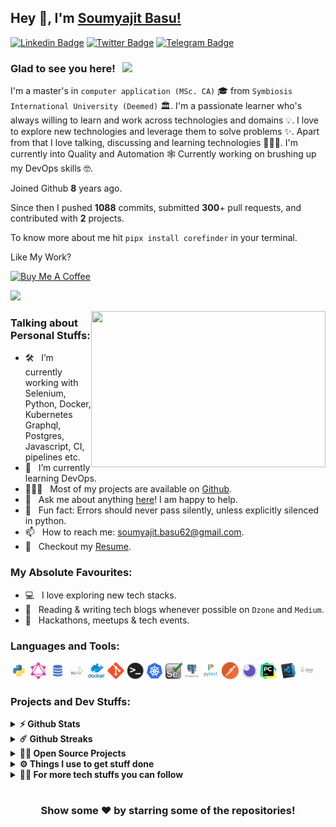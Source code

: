 ## Hey 👋, I'm [Soumyajit Basu!](https://github.com/Corefinder89)

[![Linkedin Badge](https://img.shields.io/badge/-LinkedIn-0e76a8?style=flat-square&logo=Linkedin&logoColor=white)](https://www.linkedin.com/in/soumyajit-basu-5a783886/)
[![Twitter Badge](https://img.shields.io/badge/-Twitter-00acee?style=flat-square&logo=Twitter&logoColor=white)](https://twitter.com/SoumyajitBasu19)
[![Telegram Badge](https://img.shields.io/badge/-Telegram-0088cc?style=flat-square&logo=Telegram&logoColor=white)](https://t.me/corefinder89)

### Glad to see you here! &nbsp; ![](https://visitor-badge.glitch.me/badge?page_id=corefinder89.corefinder89&style=flat-square&color=0088cc&style=flat-square&color=0088cc)

I'm a master's in `computer application (MSc. CA)` 🎓 from `Symbiosis International University (Deemed)` 🏛. I'm a passionate learner who's always willing to learn and work across technologies and domains 💡. I love to explore new technologies and leverage them to solve problems ✨. Apart from that I love talking, discussing and learning technologies 👨🏻‍💻. I'm currently into Quality and Automation 🕸️ Currently working on brushing up my DevOps skills 🤓.

Joined Github **8** years ago.

Since then I pushed **1088** commits, submitted **300**+ pull requests, and contributed with **2** projects.

To know more about me hit `pipx install corefinder` in your terminal.

Like My Work?

<a href="https://www.buymeacoffee.com/corefinder89" target="_blank"><img src="https://cdn.buymeacoffee.com/buttons/v2/default-yellow.png" alt="Buy Me A Coffee" height="60px" width="217px" ></a>

[![](https://gitwar.herokuapp.com/badge?username=Corefinder89&label=Gitwar%20Profile%20Score&style=for-the-badge&color=0088cc)](https://gitwar.herokuapp.com/)

<img align="right" height="250" width="375" alt="" src="https://raw.githubusercontent.com/iampavangandhi/iampavangandhi/master/gifs/coder.gif" />

### Talking about Personal Stuffs:

- 🛠 &nbsp; I’m currently working with Selenium, Python, Docker, Kubernetes Graphql, Postgres, Javascript, CI, pipelines etc.
- 🚀 &nbsp; I’m currently learning DevOps.
- 👨🏻‍💻 &nbsp; Most of my projects are available on [Github](https://github.com/Corefinder89).
- 💬 &nbsp; Ask me about anything [here](https://github.com/Corefinder89/Corefinder89/issues/1)! I am happy to help.
- 👾 &nbsp; Fun fact: Errors should never pass silently, unless explicitly silenced in python.
- 📫 &nbsp; How to reach me: soumyajit.basu62@gmail.com.
- 📝 &nbsp; Checkout my [Resume](https://github.com/Corefinder89/Corefinder89/blob/master/resume.pdf).

### My Absolute Favourites:

- 💻 &nbsp; I love exploring new tech stacks.
- 📰 &nbsp; Reading & writing tech blogs whenever possible on `Dzone` and `Medium`.
- 🍕 &nbsp; Hackathons, meetups & tech events.

### Languages and Tools:

<code><img height="27" src="https://raw.githubusercontent.com/github/explore/80688e429a7d4ef2fca1e82350fe8e3517d3494d/topics/python/python.png" alt="python"></code>
<code><img height="27" src="https://raw.githubusercontent.com/github/explore/80688e429a7d4ef2fca1e82350fe8e3517d3494d/topics/graphql/graphql.png" alt="graphql"></code>
<code><img height="27" src="https://raw.githubusercontent.com/github/explore/80688e429a7d4ef2fca1e82350fe8e3517d3494d/topics/sql/sql.png" alt="sql"></code>
<code><img height="27" src="https://raw.githubusercontent.com/github/explore/80688e429a7d4ef2fca1e82350fe8e3517d3494d/topics/mysql/mysql.png" alt="mysql"></code>
<code><img height="27" src="https://raw.githubusercontent.com/github/explore/80688e429a7d4ef2fca1e82350fe8e3517d3494d/topics/docker/docker.png" alt="docker"></code>
<code><img height="27" src="https://raw.githubusercontent.com/devicons/devicon/master/icons/git/git-original.svg" alt="git"></code>
<code><img height="27" src="https://raw.githubusercontent.com/github/explore/80688e429a7d4ef2fca1e82350fe8e3517d3494d/topics/terminal/terminal.png" alt="terminal"></code>
<code><img height="27" src="https://raw.githubusercontent.com/github/explore/80688e429a7d4ef2fca1e82350fe8e3517d3494d/topics/kubernetes/kubernetes.png" alt="terminal"></code>
<code><img height="27" src="https://github.com/Corefinder89/Corefinder89/blob/master/images/selenium.png" alt="selenium"></code>
<code><img height="27" src="https://github.com/Corefinder89/Corefinder89/blob/master/images/postgres.png" alt="postgres"></code>
<code><img height="27" src="https://github.com/Corefinder89/Corefinder89/blob/master/images/pytest.svg" alt="pytest"></code>
<code><img height="27" src="https://github.com/Corefinder89/Corefinder89/blob/master/images/postman.png" alt="postman"></code>
<code><img height="27" src="https://github.com/Corefinder89/Corefinder89/blob/master/images/insomnia.png" alt="insomnia"></code>
<code><img height="27" src="https://github.com/Corefinder89/Corefinder89/blob/master/images/PyCharm.svg" alt="pycharm"></code>
<code><img height="27" src="https://github.com/Corefinder89/Corefinder89/blob/master/images/VSCode.png" alt="vscode"></code>
<code><img height="27" src="https://raw.githubusercontent.com/github/explore/80688e429a7d4ef2fca1e82350fe8e3517d3494d/topics/java/java.png" alt="java"></code>

### Projects and Dev Stuffs:

<details>
  <summary><b>⚡ Github Stats</b></summary>

  <br />
  <img height="180em" src="https://github-readme-stats.vercel.app/api?username=Corefinder89&show_icons=true&hide_border=true&&count_private=true&include_all_commits=true" />
  <img height="180em" src="https://github-readme-stats.vercel.app/api/top-langs/?username=Corefinder89&exclude_repo=KNN-Image-Classification&show_icons=true&hide_border=true&layout=compact&langs_count=8"/>
</details>

<details>
  <summary><b>☄️ Github Streaks</b></summary>

  <br />
  <img height="180em" src="https://github-readme-streak-stats.herokuapp.com/?user=Corefinder89&hide_border=true" />
</details>

<details>
  <summary><b>🧑‍🚀 Open Source Projects</b></summary>

  <br />
  <table>
    <thead align="center">
      <tr border: none;>
        <td><b>💻 Projects</b></td>
        <td><b>🌟 Stars</b></td>
        <td><b>🍴 Forks</b></td>
        <td><b>🐛 Issues</b></td>
        <td><b>🔔 Pull Requests</b></td>
        <td><b>👨‍💻 Language</b></td>
      </tr>
    </thead>
    <tbody>
      <tr>
	      <td><a href="https://github.com/Corefinder89/SampleJavaCodes"><b>👨🏻‍💻 Java work around</b></a></td>
        <td><img alt="Stars" src="https://img.shields.io/github/stars/Corefinder89/SampleJavaCodes?style=flat-square&labelColor=343b41"/></td>
        <td><img alt="Forks" src="https://img.shields.io/github/forks/Corefinder89/SampleJavaCodes?style=flat-square&labelColor=343b41"/></td>
        <td><img alt="Issues" src="https://img.shields.io/github/issues/Corefinder89/SampleJavaCodes?style=flat-square"/></td>
        <td><img alt="Pull Requests" src="https://img.shields.io/github/issues-pr/Corefinder89/SampleJavaCodes?style=flat-square"/></td>
        <td><img alt="Language" src="https://img.shields.io/github/languages/top/Corefinder89/SampleJavaCodes?label=java&style=flat-square"/></td>
      </tr>
      <tr>
	      <td><a href="https://github.com/flu-x/flexibox"><b>👨🏻‍💻 Flexibox</b></a></td>
        <td><img alt="Stars" src="https://img.shields.io/github/stars/flu-x/flexibox?style=flat-square&labelColor=343b41"/></td>
        <td><img alt="Forks" src="https://img.shields.io/github/forks/flu-x/flexibox?style=flat-square&labelColor=343b41"/></td>
        <td><img alt="Issues" src="https://img.shields.io/github/issues/flu-x/flexibox?style=flat-square"/></td>
        <td><img alt="Pull Requests" src="https://img.shields.io/github/issues-pr/flu-x/flexibox?style=flat-square"/></td>
        <td><img alt="Language" src="https://img.shields.io/github/languages/top/flu-x/flexibox?label=python&style=flat-square"/></td>
      </tr>
      <tr>
	      <td><a href="https://github.com/Corefinder89/phoenix"><b>👨🏻‍💻 DevOps</b></a></td>
        <td><img alt="Stars" src="https://img.shields.io/github/stars/Corefinder89/phoenix?style=flat-square&labelColor=343b41"/></td>
        <td><img alt="Forks" src="https://img.shields.io/github/forks/Corefinder89/phoenix?style=flat-square&labelColor=343b41"/></td>
        <td><img alt="Issues" src="https://img.shields.io/github/issues/Corefinder89/phoenix?style=flat-square"/></td>
        <td><img alt="Pull Requests" src="https://img.shields.io/github/issues-pr/Corefinder89/phoenix?style=flat-square"/></td>
        <td><img alt="Language" src="https://img.shields.io/github/languages/top/Corefinder89/phoenix?style=flat-square"/></td>
      </tr>
      <tr>
	      <td><a href="https://github.com/Corefinder89/corefinder"><b>👨🏻‍💻 Business card</b></a></td>
        <td><img alt="Stars" src="https://img.shields.io/github/stars/Corefinder89/corefinder?style=flat-square&labelColor=343b41"/></td>
        <td><img alt="Forks" src="https://img.shields.io/github/forks/Corefinder89/corefinder?style=flat-square&labelColor=343b41"/></td>
        <td><img alt="Issues" src="https://img.shields.io/github/issues/Corefinder89/corefinder?style=flat-square"/></td>
        <td><img alt="Pull Requests" src="https://img.shields.io/github/issues-pr/Corefinder89/corefinder?style=flat-square"/></td>
        <td><img alt="Language" src="https://img.shields.io/github/languages/top/Corefinder89/corefinder?style=flat-square"/></td>
      </tr>
    </tbody>
  </table>
  <br />
</details>

<details>
  <br />
  <summary><b>⚙️ Things I use to get stuff done</b></summary>
  	<ul>
  	    <li><b>OS:</b> MacOS</li>
	    <li><b>Laptop: </b> MacBook Pro (i7)</li>
  	    <li><b>Browser: </b> Firefox, Chrome and Safari Web Browser</li>
	    <li><b>Terminal: </b> ZSH: Oh My Zsh (PowerLevel10k)</li>
	    <li><b>Code Editor:</b> VSCode, Pycharm, Atom and Sublime</li>
	    <li><b>To Stay Updated:</b> Dev.to, Medium, Linkedin and Twitter.</li>
	    <br />
	</ul>
</details>

<details>
  <br />
  <summary><b>🧑‍🚀 For more tech stuffs you can follow</b></summary>
  <ul>
    <li><b><a href="https://dzone.com/">Dzone</a></b></li>
    <li><b><a href="https://dev.to/">Dev.to</a></b></li>
    <li><b><a href="https://medium.com/">Medium</a></b></li>
  </ul>
</details>

#

<div align="center">

### Show some ❤️ by starring some of the repositories!

</div>
